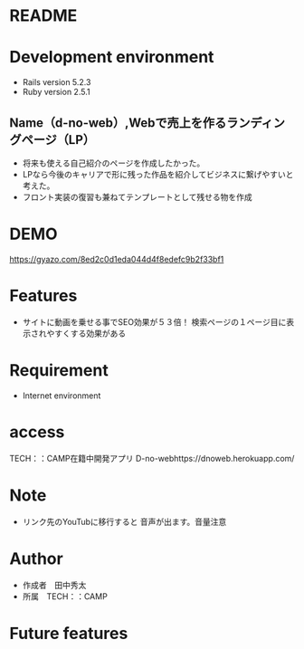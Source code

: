 # README

# Development environment
* Rails version
5.2.3
* Ruby version
2.5.1

## Name（d-no-web）,Webで売上を作るランディングページ（LP）

* 将来も使える自己紹介のページを作成したかった。
* LPなら今後のキャリアで形に残った作品を紹介してビジネスに繋げやすいと考えた。
* フロント実装の復習も兼ねてテンプレートとして残せる物を作成

# DEMO

 https://gyazo.com/8ed2c0d1eda044d4f8edefc9b2f33bf1
 
# Features

* サイトに動画を乗せる事でSEO効果が５３倍！
検索ページの１ページ目に表示されやすくする効果がある

# Requirement

* Internet environment

# access

TECH：：CAMP在籍中開発アプリ  D-no-webhttps://dnoweb.herokuapp.com/

# Note

* リンク先のYouTubに移行すると
音声が出ます。音量注意

# Author

* 作成者　田中秀太
* 所属　TECH：：CAMP

# Future features


